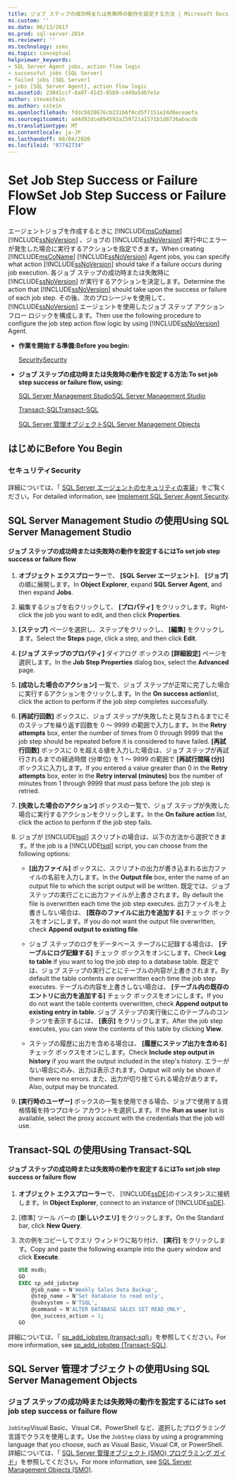 ```yaml
---
title: ジョブ ステップの成功時または失敗時の動作を設定する方法 | Microsoft Docs
ms.custom: ''
ms.date: 06/13/2017
ms.prod: sql-server-2014
ms.reviewer: ''
ms.technology: ssms
ms.topic: conceptual
helpviewer_keywords:
- SQL Server Agent jobs, action flow logic
- successful jobs [SQL Server]
- failed jobs [SQL Server]
- jobs [SQL Server Agent], action flow logic
ms.assetid: 23041ccf-8a07-41d3-85b9-c449a54b7e1e
author: stevestein
ms.author: sstein
ms.openlocfilehash: fddc5820676cb231b6f0cd5f7151e24d8eceaefa
ms.sourcegitcommit: ad4d92dce894592a259721a1571b1d8736abacdb
ms.translationtype: MT
ms.contentlocale: ja-JP
ms.lasthandoff: 08/04/2020
ms.locfileid: "87742734"
---
```

# <a name="set-job-step-success-or-failure-flow"></a><span data-ttu-id="19a11-102">Set Job Step Success or Failure Flow</span><span class="sxs-lookup"><span data-stu-id="19a11-102">Set Job Step Success or Failure Flow</span></span>
  <span data-ttu-id="19a11-103">エージェントジョブを作成するときに [!INCLUDE[msCoName](../../includes/msconame-md.md)] [!INCLUDE[ssNoVersion](../../includes/ssnoversion-md.md)] 、ジョブの [!INCLUDE[ssNoVersion](../../includes/ssnoversion-md.md)] 実行中にエラーが発生した場合に実行するアクションを指定できます。</span><span class="sxs-lookup"><span data-stu-id="19a11-103">When creating [!INCLUDE[msCoName](../../includes/msconame-md.md)] [!INCLUDE[ssNoVersion](../../includes/ssnoversion-md.md)] Agent jobs, you can specify what action [!INCLUDE[ssNoVersion](../../includes/ssnoversion-md.md)] should take if a failure occurs during job execution.</span></span> <span data-ttu-id="19a11-104">各ジョブ ステップの成功時または失敗時に [!INCLUDE[ssNoVersion](../../includes/ssnoversion-md.md)] が実行するアクションを決定します。</span><span class="sxs-lookup"><span data-stu-id="19a11-104">Determine the action that [!INCLUDE[ssNoVersion](../../includes/ssnoversion-md.md)] should take upon the success or failure of each job step.</span></span> <span data-ttu-id="19a11-105">その後、次のプロシージャを使用して、 [!INCLUDE[ssNoVersion](../../includes/ssnoversion-md.md)] エージェントを使用したジョブ ステップ アクション フロー ロジックを構成します。</span><span class="sxs-lookup"><span data-stu-id="19a11-105">Then use the following procedure to configure the job step action flow logic by using [!INCLUDE[ssNoVersion](../../includes/ssnoversion-md.md)] Agent.</span></span>  
  
-   <span data-ttu-id="19a11-106">**作業を開始する準備:**</span><span class="sxs-lookup"><span data-stu-id="19a11-106">**Before you begin:**</span></span>  
  
     [<span data-ttu-id="19a11-107">Security</span><span class="sxs-lookup"><span data-stu-id="19a11-107">Security</span></span>](#Security)  
  
-   <span data-ttu-id="19a11-108">**ジョブ ステップの成功時または失敗時の動作を設定する方法:**</span><span class="sxs-lookup"><span data-stu-id="19a11-108">**To set job step success or failure flow, using:**</span></span>  
  
     [<span data-ttu-id="19a11-109">SQL Server Management Studio</span><span class="sxs-lookup"><span data-stu-id="19a11-109">SQL Server Management Studio</span></span>](#SSMS)  
  
     [<span data-ttu-id="19a11-110">Transact-SQL</span><span class="sxs-lookup"><span data-stu-id="19a11-110">Transact-SQL</span></span>](#TSQL)  
  
     [<span data-ttu-id="19a11-111">SQL Server 管理オブジェクト</span><span class="sxs-lookup"><span data-stu-id="19a11-111">SQL Server Management Objects</span></span>](#SMO)  
  
## <a name="before-you-begin"></a><span data-ttu-id="19a11-112">はじめに</span><span class="sxs-lookup"><span data-stu-id="19a11-112">Before You Begin</span></span>  
  
###  <a name="security"></a><a name="Security"></a> <span data-ttu-id="19a11-113">セキュリティ</span><span class="sxs-lookup"><span data-stu-id="19a11-113">Security</span></span>  
 <span data-ttu-id="19a11-114">詳細については、「 [SQL Server エージェントのセキュリティの実装](implement-sql-server-agent-security.md)」をご覧ください。</span><span class="sxs-lookup"><span data-stu-id="19a11-114">For detailed information, see [Implement SQL Server Agent Security](implement-sql-server-agent-security.md).</span></span>  
  
##  <a name="using-sql-server-management-studio"></a><a name="SSMS"></a> <span data-ttu-id="19a11-115">SQL Server Management Studio の使用</span><span class="sxs-lookup"><span data-stu-id="19a11-115">Using SQL Server Management Studio</span></span>  
  
#### <a name="to-set-job-step-success-or-failure-flow"></a><span data-ttu-id="19a11-116">ジョブ ステップの成功時または失敗時の動作を設定するには</span><span class="sxs-lookup"><span data-stu-id="19a11-116">To set job step success or failure flow</span></span>  
  
1.  <span data-ttu-id="19a11-117">**オブジェクト エクスプローラー**で、 **[SQL Server エージェント]**、 **[ジョブ]** の順に展開します。</span><span class="sxs-lookup"><span data-stu-id="19a11-117">In **Object Explorer**, expand **SQL Server Agent**, and then expand **Jobs**.</span></span>  
  
2.  <span data-ttu-id="19a11-118">編集するジョブを右クリックして、 **[プロパティ]** をクリックします。</span><span class="sxs-lookup"><span data-stu-id="19a11-118">Right-click the job you want to edit, and then click **Properties**.</span></span>  
  
3.  <span data-ttu-id="19a11-119">**[ステップ]** ページを選択し、ステップをクリックし、 **[編集]** をクリックします。</span><span class="sxs-lookup"><span data-stu-id="19a11-119">Select the **Steps** page, click a step, and then click **Edit**.</span></span>  
  
4.  <span data-ttu-id="19a11-120">**[ジョブ ステップのプロパティ]** ダイアログ ボックスの **[詳細設定]** ページを選択します。</span><span class="sxs-lookup"><span data-stu-id="19a11-120">In the **Job Step Properties** dialog box, select the **Advanced** page.</span></span>  
  
5.  <span data-ttu-id="19a11-121">**[成功した場合のアクション]** 一覧で、ジョブ ステップが正常に完了した場合に実行するアクションをクリックします。</span><span class="sxs-lookup"><span data-stu-id="19a11-121">In the **On success action**list, click the action to perform if the job step completes successfully.</span></span>  
  
6.  <span data-ttu-id="19a11-122">**[再試行回数]** ボックスに、ジョブ ステップが失敗したと見なされるまでにそのステップを繰り返す回数を 0 ～ 9999 の範囲で入力します。</span><span class="sxs-lookup"><span data-stu-id="19a11-122">In the **Retry attempts** box, enter the number of times from 0 through 9999 that the job step should be repeated before it is considered to have failed.</span></span> <span data-ttu-id="19a11-123">**[再試行回数]** ボックスに 0 を超える値を入力した場合は、ジョブ ステップが再試行されるまでの経過時間 (分単位) を 1 ～ 9999 の範囲で **[再試行間隔 (分)]** ボックスに入力します。</span><span class="sxs-lookup"><span data-stu-id="19a11-123">If you entered a value greater than 0 in the **Retry attempts** box, enter in the **Retry interval (minutes)** box the number of minutes from 1 through 9999 that must pass before the job step is retried.</span></span>  
  
7.  <span data-ttu-id="19a11-124">**[失敗した場合のアクション]** ボックスの一覧で、ジョブ ステップが失敗した場合に実行するアクションをクリックします。</span><span class="sxs-lookup"><span data-stu-id="19a11-124">In the **On failure action** list, click the action to perform if the job step fails.</span></span>  
  
8.  <span data-ttu-id="19a11-125">ジョブが [!INCLUDE[tsql](../../includes/tsql-md.md)] スクリプトの場合は、以下の方法から選択できます。</span><span class="sxs-lookup"><span data-stu-id="19a11-125">If the job is a [!INCLUDE[tsql](../../includes/tsql-md.md)] script, you can choose from the following options:</span></span>  
  
    -   <span data-ttu-id="19a11-126">**[出力ファイル]** ボックスに、スクリプトの出力が書き込まれる出力ファイルの名前を入力します。</span><span class="sxs-lookup"><span data-stu-id="19a11-126">In the **Output file** box, enter the name of an output file to which the script output will be written.</span></span> <span data-ttu-id="19a11-127">既定では、ジョブ ステップの実行ごとに出力ファイルが上書きされます。</span><span class="sxs-lookup"><span data-stu-id="19a11-127">By default the file is overwritten each time the job step executes.</span></span> <span data-ttu-id="19a11-128">出力ファイルを上書きしない場合は、 **[既存のファイルに出力を追加する]** チェック ボックスをオンにします。</span><span class="sxs-lookup"><span data-stu-id="19a11-128">If you do not want the output file overwritten, check **Append output to existing file**.</span></span>  
  
    -   <span data-ttu-id="19a11-129">ジョブ ステップのログをデータベース テーブルに記録する場合は、 **[テーブルにログ記録する]** チェック ボックスをオンにします。</span><span class="sxs-lookup"><span data-stu-id="19a11-129">Check **Log to table** if you want to log the job step to a database table.</span></span> <span data-ttu-id="19a11-130">既定では、ジョブ ステップの実行ごとにテーブルの内容が上書きされます。</span><span class="sxs-lookup"><span data-stu-id="19a11-130">By default the table contents are overwritten each time the job step executes.</span></span> <span data-ttu-id="19a11-131">テーブルの内容を上書きしない場合は、 **[テーブル内の既存のエントリに出力を追加する]** チェック ボックスをオンにします。</span><span class="sxs-lookup"><span data-stu-id="19a11-131">If you do not want the table contents overwritten, check **Append output to existing entry in table**.</span></span> <span data-ttu-id="19a11-132">ジョブ ステップの実行後にこのテーブルのコンテンツを表示するには、 **[表示]** をクリックします。</span><span class="sxs-lookup"><span data-stu-id="19a11-132">After the job step executes, you can view the contents of this table by clicking **View**.</span></span>  
  
    -   <span data-ttu-id="19a11-133">ステップの履歴に出力を含める場合は、 **[履歴にステップ出力を含める]** チェック ボックスをオンにします。</span><span class="sxs-lookup"><span data-stu-id="19a11-133">Check **Include step output in history** if you want the output included in the step's history.</span></span> <span data-ttu-id="19a11-134">エラーがない場合にのみ、出力は表示されます。</span><span class="sxs-lookup"><span data-stu-id="19a11-134">Output will only be shown if there were no errors.</span></span> <span data-ttu-id="19a11-135">また、出力が切り捨てられる場合があります。</span><span class="sxs-lookup"><span data-stu-id="19a11-135">Also, output may be truncated.</span></span>  
  
9. <span data-ttu-id="19a11-136">**[実行時のユーザー]** ボックスの一覧を使用できる場合、ジョブで使用する資格情報を持つプロキシ アカウントを選択します。</span><span class="sxs-lookup"><span data-stu-id="19a11-136">If the **Run as user** list is available, select the proxy account with the credentials that the job will use.</span></span>  
  
##  <a name="using-transact-sql"></a><a name="TSQL"></a> <span data-ttu-id="19a11-137">Transact-SQL の使用</span><span class="sxs-lookup"><span data-stu-id="19a11-137">Using Transact-SQL</span></span>  
  
#### <a name="to-set-job-step-success-or-failure-flow"></a><span data-ttu-id="19a11-138">ジョブ ステップの成功時または失敗時の動作を設定するには</span><span class="sxs-lookup"><span data-stu-id="19a11-138">To set job step success or failure flow</span></span>  
  
1.  <span data-ttu-id="19a11-139">**オブジェクト エクスプローラー**で、 [!INCLUDE[ssDE](../../includes/ssde-md.md)]のインスタンスに接続します。</span><span class="sxs-lookup"><span data-stu-id="19a11-139">In **Object Explorer**, connect to an instance of [!INCLUDE[ssDE](../../includes/ssde-md.md)].</span></span>  
  
2.  <span data-ttu-id="19a11-140">[標準] ツール バーの **[新しいクエリ]** をクリックします。</span><span class="sxs-lookup"><span data-stu-id="19a11-140">On the Standard bar, click **New Query**.</span></span>  
  
3.  <span data-ttu-id="19a11-141">次の例をコピーしてクエリ ウィンドウに貼り付け、 **[実行]** をクリックします。</span><span class="sxs-lookup"><span data-stu-id="19a11-141">Copy and paste the following example into the query window and click **Execute**.</span></span>  
  
    ```sql
    USE msdb;  
    GO  
    EXEC sp_add_jobstep  
        @job_name = N'Weekly Sales Data Backup',  
        @step_name = N'Set database to read only',  
        @subsystem = N'TSQL',  
        @command = N'ALTER DATABASE SALES SET READ_ONLY',   
        @on_success_action = 1;  
    GO  
    ```  
  
 <span data-ttu-id="19a11-142">詳細については、「 [sp_add_jobstep &#40;transact-sql&#41;](/sql/relational-databases/system-stored-procedures/sp-add-jobstep-transact-sql)」を参照してください。</span><span class="sxs-lookup"><span data-stu-id="19a11-142">For more information, see [sp_add_jobstep &#40;Transact-SQL&#41;](/sql/relational-databases/system-stored-procedures/sp-add-jobstep-transact-sql).</span></span>  
  
##  <a name="using-sql-server-management-objects"></a><a name="SMO"></a><span data-ttu-id="19a11-143">SQL Server 管理オブジェクトの使用</span><span class="sxs-lookup"><span data-stu-id="19a11-143">Using SQL Server Management Objects</span></span>  

### <a name="to-set-job-step-success-or-failure-flow"></a><span data-ttu-id="19a11-144">ジョブ ステップの成功時または失敗時の動作を設定するには</span><span class="sxs-lookup"><span data-stu-id="19a11-144">To set job step success or failure flow</span></span>
  
 <span data-ttu-id="19a11-145">`JobStep`Visual Basic、Visual C#、PowerShell など、選択したプログラミング言語でクラスを使用します。</span><span class="sxs-lookup"><span data-stu-id="19a11-145">Use the `JobStep` class by using a programming language that you choose, such as Visual Basic, Visual C#, or PowerShell.</span></span> <span data-ttu-id="19a11-146">詳細については、「 [SQL Server 管理オブジェクト (SMO) プログラミング ガイド](https://msdn.microsoft.com/library/ms162169.aspx)」を参照してください。</span><span class="sxs-lookup"><span data-stu-id="19a11-146">For more information, see [SQL Server Management Objects (SMO)](https://msdn.microsoft.com/library/ms162169.aspx).</span></span>  
